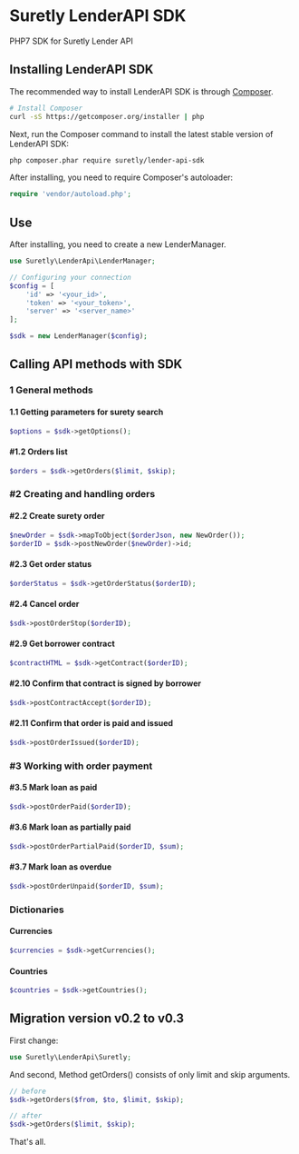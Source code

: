 # Suretly LenderAPI SDK

PHP7 SDK for Suretly Lender API

## Installing LenderAPI SDK

The recommended way to install LenderAPI SDK is through
[Composer](http://getcomposer.org).

```bash
# Install Composer
curl -sS https://getcomposer.org/installer | php
```

Next, run the Composer command to install the latest stable version of LenderAPI SDK:

```bash
php composer.phar require suretly/lender-api-sdk
```

After installing, you need to require Composer's autoloader:

```php
require 'vendor/autoload.php';
```

## Use

After installing, you need to create a new LenderManager. 

```php
use Suretly\LenderApi\LenderManager;

// Configuring your connection
$config = [
    'id' => '<your_id>',
    'token' => '<your_token>',
    'server' => '<server_name>'
];

$sdk = new LenderManager($config);
```

## Calling API methods with SDK

### 1 General methods

#### 1.1 Getting parameters for surety search

```php
$options = $sdk->getOptions();
```

#### #1.2 Orders list

```php
$orders = $sdk->getOrders($limit, $skip);
```

### #2 Creating and handling orders

#### #2.2 Create surety order

```php
$newOrder = $sdk->mapToObject($orderJson, new NewOrder());
$orderID = $sdk->postNewOrder($newOrder)->id;
```
    
#### #2.3 Get order status

```php
$orderStatus = $sdk->getOrderStatus($orderID);
```
    
#### #2.4 Cancel order

```php
$sdk->postOrderStop($orderID);
```
    
#### #2.9 Get borrower contract

```php
$contractHTML = $sdk->getContract($orderID);
```
    
#### #2.10 Confirm that contract is signed by borrower

```php
$sdk->postContractAccept($orderID);
```
    
#### #2.11 Confirm that order is paid and issued

```php
$sdk->postOrderIssued($orderID);
```
    
### #3 Working with order payment

#### #3.5 Mark loan as paid

```php
$sdk->postOrderPaid($orderID);
```
    
#### #3.6 Mark loan as partially paid

```php
$sdk->postOrderPartialPaid($orderID, $sum);
```

#### #3.7 Mark loan as overdue

```php
$sdk->postOrderUnpaid($orderID, $sum);
```

### Dictionaries

#### Currencies

```php
$currencies = $sdk->getCurrencies();
```
    
#### Countries

```php
$countries = $sdk->getCountries();
```
    
## Migration version v0.2 to v0.3

First change: 

```php
use Suretly\LenderApi\Suretly;
```

And second,  Method getOrders() consists of only limit and skip arguments. 

```php
// before
$sdk->getOrders($from, $to, $limit, $skip);

// after
$sdk->getOrders($limit, $skip);

```

That's all.

